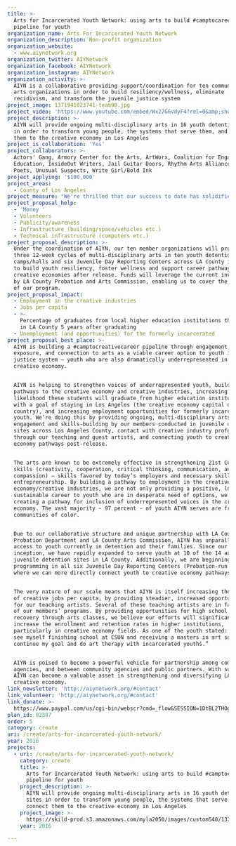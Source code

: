 ```yaml
---
title: >-
  Arts for Incarcerated Youth Network: using arts to build #camptocareer
  pipeline for youth
organization_name: Arts For Incarcerated Youth Network
organization_description: Non-profit organization
organization_website:
  - www.aiynetwork.org
organization_twitter: AIYNetwork
organization_facebook: AIYNetwork
organization_instagram: AIYNetwork
organization_activity: >-
  AIYN is a collaborative providing support/coordination for ten community-based
  arts organizations in order to build resiliency/wellness, eliminate
  recidivism, and transform the juvenile justice system
project_image: 1371941023741-team90.jpg
project_video: 'https://www.youtube.com/embed/Wx27G6vdyF4?rel=0&amp;showinfo=0'
project_description: >-
  AIYN will provide ongoing multi-disciplinary arts in 16 youth detention sites
  in order to transform young people, the systems that serve them, and connect
  them to the creative economy in Los Angeles
project_is_collaboration: 'Yes'
project_collaborators: >-
  Actors' Gang, Armory Center for the Arts, ArtWorx, Coalition for Engaged
  Education, InsideOut Writers, Jail Guitar Doors, Rhythm Arts Alliance, Street
  Poets, Unusual Suspects, Write Girl/Bold Ink
project_applying: '$100,000'
project_areas:
  - County of Los Angeles
project_measure: "We're thrilled that our success to date has solidified our partnership with public agencies.  Additionally, we will use evaluation surveys to gather information from students at the beginning and conclusion of each 12-week program cycle — in order to measure success for the project. Survey feedback will help us measure:\n-\tnumber of students enrolled in classes\n-\tincrease in student social-emotional skills, as measured by pre- and post- evaluation surveys\n-\tincrease in 21st Century creative economy job skills (communication, cooperation, compassion, critical thinking, creativity) as measured by pre- and post- evaluation surveys\n-\tnumber of students continuing a pathway to creative economy careers (as measured by enrollment in internships, jobs, etc.) \n-\tnumber of Probation staff who receive hands-on arts training (systems change)\n-\tNumber of youth engaged in defining advocacy and policy priorities\n-\tNumber of AIYN members and supporters who send letters, emails, and phone calls regarding advocacy opportunities\n\nAdditionally, we have a standard list of qualitative questions for the wrap-up class to gather more open-ended student feedback.  This feedback will also inform a collective platform for advocacy, as well as helping ongoing program improvement.  \n\nWe also implement pre- and post-surveys for Probation staff, as well as for our teaching artists, to ensure constant program evaluation and improvement."
project_proposal_help:
  - 'Money '
  - Volunteers
  - Publicity/awareness
  - Infrastructure (building/space/vehicles etc.)
  - Technical infrastructure (computers etc.)
project_proposal_description: >-
  Under the coordination of AIYN, our ten member organizations will provide
  three 12-week cycles of multi-disciplinary arts in ten youth detention
  camps/halls and six Juvenile Day Reporting Centers across LA County in order
  to build youth resiliency, foster wellness and support career pathways to
  creative economies after release. Funds will leverage the current investment
  by LA County Probation and Arts Commission, enabling us to cover the full cost
  of our program.
project_proposal_impact:
  - Employment in the creative industries
  - Jobs per capita
  - >-
    Percentage of graduates from local higher education institutions that remain
    in LA County 5 years after graduating
  - Unemployment (and opportunities) for the formerly incarcerated
project_proposal_best_place: >-
  AIYN is building a #camptocreativecareer pipeline through engagement,
  exposure, and connection to arts as a viable career option to youth in the
  justice system – youth who are also dramatically underrepresented in the
  creative economy. 


  AIYN is helping to strengthen voices of underrepresented youth, building
  pathways to the creative economy and creative industries, increasing the
  likelihood these students will graduate from higher education institutions
  with a goal of staying in Los Angeles (the creative economy capital of the
  country), and increasing employment opportunities for formerly incarcerated
  youth. We’re doing this by providing ongoing, multi-disciplinary arts
  engagement and skills-building by our members conducted in juvenile detention
  sites across Los Angeles County, contact with creative industry professionals
  through our teaching and guest artists, and connecting youth to creative
  economy pathways post-release. 


  The arts are known to be extremely effective in strengthening 21st Century job
  skills (creativity, cooperation, critical thinking, communication, and
  compassion) — skills favored by today’s employers and necessary skills for
  entrepreneurship. By building a pathway to employment in the creative
  economy/creative industries, we are not only providing a positive, long-term,
  sustainable career to youth who are in desperate need of options, we are also
  creating a pathway for inclusion of underrepresented voices in the creative
  economy. The vast majority - 97 percent - of youth AIYN serves are from
  communities of color. 


  Due to our collaborative structure and unique partnership with LA County
  Probation Department and LA County Arts Commission, AIYN has unparalleled
  access to youth currently in detention and their families. Since our
  inception, we have rapidly expanded to serve youth at 10 of the 14 active
  juvenile detention sites in LA County. Additionally, we are beginning
  programming in all six Juvenile Day Reporting Centers (Probation-run schools)
  where we can more directly connect youth to creative economy pathways.


  The very nature of our scale means that AIYN is itself increasing the number
  of creative jobs per capita, by providing steadier, increased opportunities
  for our teaching artists. Several of these teaching artists are in fact alum
  of our members’ programs. By providing opportunities for high school credit
  recovery through arts classes, we believe our efforts will significantly
  increase the enrollment and retention rates in higher institutions,
  particularly in creative economy fields. As one of the youth stated: “[Now] I
  see myself finishing school at CSUN and receiving a masters in art so I can
  continue my goal and do art therapy with incarcerated youths.”


  AIYN is poised to become a powerful vehicle for partnership among community
  agencies, and between community agencies and public partners. With support,
  AIYN can become a valuable asset in strengthening and diversifying LA's
  creative economy.
link_newsletter: 'http://aiynetwork.org/#contact'
link_volunteer: 'http://aiynetwork.org/#contact'
link_donate: >-
  https://www.paypal.com/us/cgi-bin/webscr?cmd=_flow&SESSION=1DtBL2THOgszCOTyCi5AUmfhuJpThmG7fJYOFj9QAoqv4xFRc5AifiRrmTy&dispatch=5885d80a13c0db1f8e263663d3faee8d4fe1dd75ca3bd4f11d72275b28239088
plan_id: 82387
order: 5
category: create
uri: /create/arts-for-incarcerated-youth-network/
year: 2016
projects:
  - uri: /create/arts-for-incarcerated-youth-network/
    category: create
    title: >-
      Arts for Incarcerated Youth Network: using arts to build #camptocareer
      pipeline for youth
    project_description: >-
      AIYN will provide ongoing multi-disciplinary arts in 16 youth detention
      sites in order to transform young people, the systems that serve them, and
      connect them to the creative economy in Los Angeles
    project_image: >-
      https://skild-prod.s3.amazonaws.com/myla2050/images/custom540/1371941023741-team90.jpg
    year: 2016

---
```

